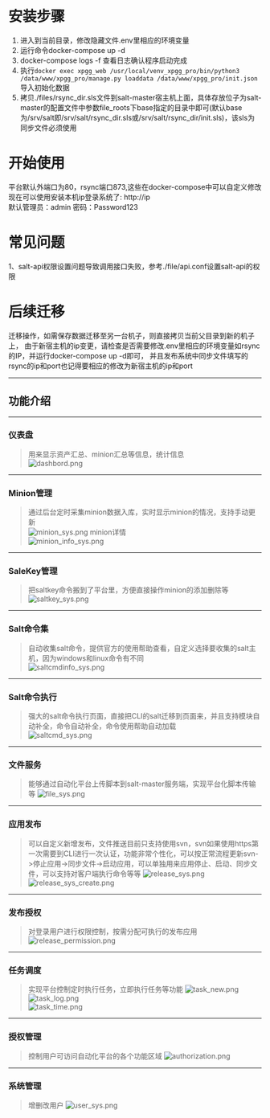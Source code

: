 # 安装步骤
1. 进入到当前目录，修改隐藏文件.env里相应的环境变量
2. 运行命令docker-compose up -d 
3. docker-compose logs -f 查看日志确认程序启动完成
4. 执行`docker exec xpgg_web /usr/local/venv_xpgg_pro/bin/python3 /data/www/xpgg_pro/manage.py loaddata /data/www/xpgg_pro/init.json` 导入初始化数据
5. 拷贝./files/rsync_dir.sls文件到salt-master宿主机上面，具体存放位子为salt-master的配置文件中参数file_roots下base指定的目录中即可(默认base为/srv/salt即/srv/salt/rsync_dir.sls或/srv/salt/rsync_dir/init.sls)，该sls为同步文件必须使用

# 开始使用
平台默认外端口为80，rsync端口873,这些在docker-compose中可以自定义修改  
现在可以使用安装本机ip登录系统了: http://ip  
默认管理员：admin 密码：Password123  

# 常见问题
1、salt-api权限设置问题导致调用接口失败，参考./file/api.conf设置salt-api的权限

# 后续迁移
迁移操作，如需保存数据迁移至另一台机子，则直接拷贝当前父目录到新的机子上，
由于新宿主机的ip变更，请检查是否需要修改.env里相应的环境变量如rsync的IP，并运行docker-compose up -d即可，
并且发布系统中同步文件填写的rsync的ip和port也记得要相应的修改为新宿主机的ip和port

***
## 功能介绍

***
### 仪表盘
>用来显示资产汇总、minion汇总等信息，统计信息  
![dashbord.png](https://github.com/xiaopanggege/pro_img/raw/main/xpgg_pro/dashboard.png)  

***
### Minion管理
>通过后台定时采集minion数据入库，实时显示minion的情况，支持手动更新  
![minion_sys.png](https://github.com/xiaopanggege/pro_img/raw/main/xpgg_pro/minion_sys.png) 
minion详情  
![minion_info_sys.png](https://github.com/xiaopanggege/pro_img/raw/main/xpgg_pro/minion_info_sys.png)  

***
### SaleKey管理
>把saltkey命令搬到了平台里，方便直接操作minion的添加删除等  
![saltkey_sys.png](https://github.com/xiaopanggege/pro_img/raw/main/xpgg_pro/saltkey_sys.png)  


***
### Salt命令集
>自动收集salt命令，提供官方的使用帮助查看，自定义选择要收集的salt主机，因为windows和linux命令有不同  
![saltcmdinfo_sys.png](https://github.com/xiaopanggege/pro_img/raw/main/xpgg_pro/saltcmdinfo_sys.png)

***
### Salt命令执行
>强大的salt命令执行页面，直接把CLI的salt迁移到页面来，并且支持模块自动补全，命令自动补全，命令使用帮助自动加载  
![saltcmd_sys.png](https://github.com/xiaopanggege/pro_img/raw/main/xpgg_pro/saltcmd_sys.png)  


***
### 文件服务
>能够通过自动化平台上传脚本到salt-master服务端，实现平台化脚本传输等
![file_sys.png](https://github.com/xiaopanggege/pro_img/raw/main/xpgg_pro/file_sys.png)


***
### 应用发布
>可以自定义新增发布，文件推送目前只支持使用svn，svn如果使用https第一次需要到CLI进行一次认证，功能非常个性化，可以按正常流程更新svn->停止应用->同步文件->启动应用，可以单独用来应用停止、启动、同步文件，可以支持对客户端执行命令等等
![release_sys.png](https://github.com/xiaopanggege/pro_img/raw/main/xpgg_pro/release_sys.png)  
![release_sys_create.png](https://github.com/xiaopanggege/pro_img/raw/main/xpgg_pro/release_sys_create.png)  


***
### 发布授权
>对登录用户进行权限控制，按需分配可执行的发布应用
![release_permission.png](https://github.com/xiaopanggege/pro_img/raw/main/xpgg_pro/release_permission.png)  

***
### 任务调度
>实现平台控制定时执行任务，立即执行任务等功能
![task_new.png](https://github.com/xiaopanggege/pro_img/raw/main/xpgg_pro/task_new.png)  
![task_log.png](https://github.com/xiaopanggege/pro_img/raw/main/xpgg_pro/task_log.png)  
![task_time.png](https://github.com/xiaopanggege/pro_img/raw/main/xpgg_pro/task_time.png)  

***
### 授权管理
>控制用户可访问自动化平台的各个功能区域
![authorization.png](https://github.com/xiaopanggege/pro_img/raw/main/xpgg_pro/authorization.png)


***
### 系统管理
>增删改用户
![user_sys.png](https://github.com/xiaopanggege/pro_img/raw/main/xpgg_pro/user_sys.png)

